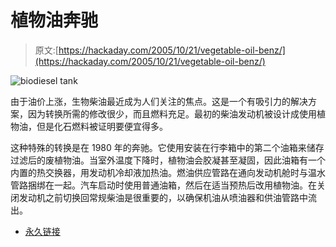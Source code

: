 # 植物油奔驰

> 原文:[https://hackaday.com/2005/10/21/vegetable-oil-benz/](https://hackaday.com/2005/10/21/vegetable-oil-benz/)

![biodiesel tank](../Images/74cef56414dffc472d50909885e7741c.png)

由于油价上涨，生物柴油最近成为人们关注的焦点。这是一个有吸引力的解决方案，因为转换所需的修改很少，而且燃料充足。最初的柴油发动机被设计成使用植物油，但是化石燃料被证明要便宜得多。

这种特殊的转换是在 1980 年的奔驰。它使用安装在行李箱中的第二个油箱来储存过滤后的废植物油。当室外温度下降时，植物油会胶凝甚至凝固，因此油箱有一个内置的热交换器，用发动机冷却液加热油。燃油供应管路在通向发动机舱时与温水管路捆绑在一起。汽车启动时使用普通油箱，然后在适当预热后改用植物油。在关闭发动机之前切换回常规柴油是很重要的，以确保机油从喷油器和供油管路中流出。

*   [永久链接](http://www.noendpress.com/caleb/biodiesel/index.php)